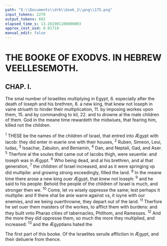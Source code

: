```yaml
---
path: "E:\\Documents\\drb\\book_1\\png\\175.png"
input_tokens: 2270
output_tokens: 692
elapsed_time_s: 13.261901100000003
approx_cost_usd: 0.01719
manual_edit: false
---
```

# THE BOOKE OF EXODVS. IN HEBREW VEELLESEMOTH.

## CHAP. I.

The smal number of Israelites multiplying in Egypt, 6. especially after the death of Ioseph and his brethren, 8. a new king, that knew not Ioseph in vaine striueth to hinder their multiplication, 11. by imposing workes vpon them, 15. and by commanding to kil, 22. and to drowne al the male children of them. God in the meane time rewardeth the midwiues, that fearing him, killed not the children.

<sup>1</sup> THESE be the names of the children of Israel, that entred into Ægypt with Iacob: they did enter in euerie one with their houses, <sup>2</sup> Ruben, Simeon, Leui, Iudas, <sup>3</sup> Issachar, Zabulon, and Beniamin, <sup>4</sup> Dan, and Neptali, Gad, and Aser. <sup>5</sup> Therfore al the soules that came out of Iacobs thigh, were seuentie: and Ioseph was in Ægypt. <sup>6</sup> Who being dead, and al his brethren, and al that generation, <sup>7</sup> the children of Israel increased, and as it were springing vp did multiplie: and growing strong exceedingly, filled the land. <sup>8</sup> In the meane time there arose a new king ouer Ægypt, that knew not Ioseph: <sup>9</sup> and he said to his people: Behold the people of the children of Israel is much, and stronger then we. <sup>10</sup> Come, let vs wisely oppresse the same; lest perhaps it multiplie: and if there shal be anie warre against vs, it ioyne with our enemies, and we being ouerthrowne, they depart out of the land. <sup>11</sup> Therfore he set ouer them maisters of the workes, to afflict them with burdens: and they built vnto Pharao cities of tabernacles, Phithom, and Ramesses. <sup>12</sup> And the more they did oppresse them, so much the more they multiplied, and increased: <sup>13</sup> and the Ægyptians hated the

<aside>The first part of this booke. Of the Israelites seruile affliction in Ægypt, and their deliuerie from thence.</aside>

[^1]: Ennie, vaine feare, (v. 10.) & hatred of true religio (v. 13.) are the causes why Infidels persecute the faithful.

[^2]: The first persecution was in temporal losses and bodilie paines,